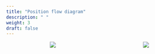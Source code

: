 ```yaml
---
title: "Position flow diagram"
description: " "
weight: 3
draft: false
---
```


<div style="display: flex; flex-wrap: wrap; justify-content: space-around;">
  <img src="/pics/currentPositionFlow.png" />
  <img src="/pics/currentPositionFlow.svg" />
</div>
<br></br>
